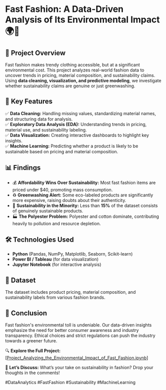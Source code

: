 # **Fast Fashion: A Data-Driven Analysis of Its Environmental Impact** 🌍👕  

## 📌 **Project Overview**  
Fast fashion makes trendy clothing accessible, but at a significant environmental cost. This project analyzes real-world fashion data to uncover trends in pricing, material composition, and sustainability claims. Using **data cleaning, visualization, and predictive modeling**, we investigate whether sustainability claims are genuine or just greenwashing.  

## 🚀 **Key Features**  
✅ **Data Cleaning:** Handling missing values, standardizing material names, and structuring data for analysis.  
✅ **Exploratory Data Analysis (EDA):** Understanding trends in pricing, material use, and sustainability labeling.  
✅ **Data Visualization:** Creating interactive dashboards to highlight key insights.  
✅ **Machine Learning:** Predicting whether a product is likely to be sustainable based on pricing and material composition.  

## 📊 **Findings**  
- 💰 **Affordability Wins Over Sustainability:** Most fast fashion items are priced under $40, promoting mass consumption.  
- ♻️ **Greenwashing Alert:** Some eco-labeled products are significantly more expensive, raising doubts about their authenticity.  
- 🌱 **Sustainability in the Minority:** Less than **15%** of the dataset consists of genuinely sustainable products.  
- 🏭 **The Polyester Problem:** Polyester and cotton dominate, contributing heavily to pollution and resource depletion.  

## 🛠️ **Technologies Used**  
- **Python** (Pandas, NumPy, Matplotlib, Seaborn, Scikit-learn)  
- **Power BI / Tableau** (for data visualization)  
- **Jupyter Notebook** (for interactive analysis)  

## 📂 **Dataset**  
The dataset includes product pricing, material composition, and sustainability labels from various fashion brands.  

## 🎯 **Conclusion**  
Fast fashion's environmental toll is undeniable. Our data-driven insights emphasize the need for better consumer awareness and industry transparency. Ethical choices and strict regulations can push the industry towards a greener future.  

🔍 **Explore the Full Project:** [[Project_Analyzing_the_Environmental_Impact_of_Fast_Fashion.ipynb](https://github.com/Eye27/Fast-fashion-Analysis/blob/54ea09d6441719e97e5eba680f9e1d874d585951/Project_Analyzing_the_Environmental_Impact_of_Fast_Fashion.ipynb)]  

📢 **Let’s Discuss:** What’s your take on sustainability in fashion? Drop your thoughts in the comments!  

#DataAnalytics #FastFashion #Sustainability #MachineLearning  
